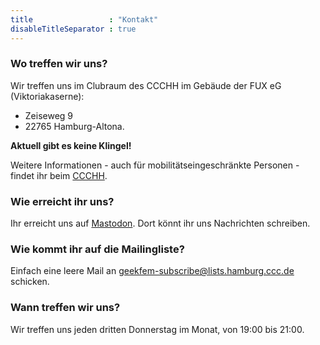 ```yaml
---
title                 : "Kontakt"
disableTitleSeparator : true
---
```


### Wo treffen wir uns?

Wir treffen uns im Clubraum des CCCHH im Gebäude der FUX eG (Viktoriakaserne):
* Zeiseweg 9
* 22765 Hamburg-Altona.

**Aktuell gibt es keine Klingel!** 

Weitere Informationen - auch für mobilitätseingeschränkte Personen - findet ihr beim [CCCHH](https://hamburg.ccc.de/#kontakt).


### Wie erreicht ihr uns?

Ihr erreicht uns auf [Mastodon](https://chaos.social/@geekfem). Dort könnt ihr uns Nachrichten schreiben.


### Wie kommt ihr auf die Mailingliste?

Einfach eine leere Mail an geekfem-subscribe@lists.hamburg.ccc.de schicken.


### Wann treffen wir uns?

Wir treffen uns jeden dritten Donnerstag im Monat, von 19:00 bis 21:00.